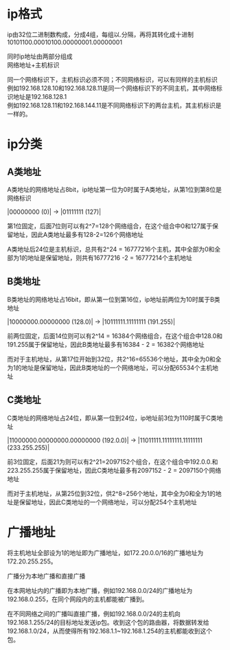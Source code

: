 # ip格式
ip由32位二进制数构成，分成4组，每组以.分隔，再将其转化成十进制
10101100.00010100.00000001.00000001

同时ip地址由两部分组成  
网络地址+主机标识

同一个网络标识下，主机标识必须不同；不同网络标识，可以有同样的主机标识  
例如192.168.128.10和192.168.128.11是同一个网络标识下的不同主机，其中网络标识地址是192.168.128.1  
例如192.168.128.11和192.168.144.11是不同网络标识下的两台主机，其主机标识是一样的。

# ip分类
## A类地址
A类地址的网络地址占8bit，ip地址第一位为0时属于A类地址，从第1位到第8位是网络标识

|00000000 (0)| -> |01111111 (127)|

第1位固定，后面7位则可以有2^7=128个网络组合，在这个组合中0和127属于保留地址，因此A类地址最多有128-2=126个网络地址

A类地址后24位是主机标识，总共有2^24 = 16777216个主机，其中全部为0和全部为1的地址是保留地址，则共有16777216 -2 = 16777214个主机地址

## B类地址
B类地址的网络地址占16bit，即从第一位到第16位，ip地址前两位为10时属于B类地址

|10000000.00000000 (128.0)| -> |10111111.11111111 (191.255)|

前两位固定，后面14位则可以有2^14 = 16384个网络组合，在这个组合中128.0和191.255属于保留地址，因此B类地址最多有16384 - 2 = 16382个网络地址

而对于主机地址，从第17位开始到32位，共2^16=65536个地址，其中全为0和全为1的地址是保留地址，因此B类地址的一个网络地址，可以分配65534个主机地址

## C类地址
C类地址的网络地址占24位，即从第一位到24位，ip地址前3位为110时属于C类地址

|11000000.00000000.00000000 (192.0.0)| -> |11011111.11111111.11111111 (233.255.255)|

前3位固定，后面21为则可以有2^21=2097152个组合，在这个组合中192.0.0.和223.255.255属于保留地址，因此C类地址最多有2097152 - 2 = 2097150个网络地址

而对于主机地址，从第25位到32位，供2^8=256个地址，其中全为0和全为1的地址是保留地址，因此C类地址的一个网络地址，可以分配254个主机地址

# 广播地址
将主机地址全部设为1的地址即为广播地址，如172.20.0.0/16的广播地址为172.20.255.255。

广播分为本地广播和直接广播

在本网地址内的广播即为本地广播，例如192.168.0.0/24的广播地址为192.168.0.255，在同个网段内的主机都能被广播到。

在不同网络之间的广播叫直接广播，例如192.168.0.0/24的主机向192.168.1.255/24的目标地址发送ip包。收到这个包的路由器，将数据转发给192.168.1.0/24，从而使得所有192.168.1.1~192.168.1.254的主机都能收到这个包。

